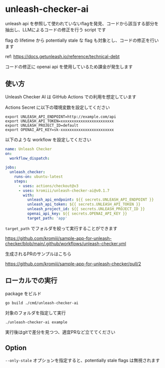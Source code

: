 # unleash-checker-ai

unleash api を参照して使われていないflagを発見、コードから該当する部分を抽出し、LLMによるコードの修正を行う script です

flag の lifetime から potentially stale な flag も対象とし、コードの修正を行います

ref: https://docs.getunleash.io/reference/technical-debt

コードの修正に openai api を使用しているため課金が発生します

## 使い方

Unleash Checker AI は GitHub Actions での利用を想定しています

Actions Secret に以下の環境変数を設定してください

```
export UNLEASH_API_ENDPOINT=http://example.com/api
export UNLEASH_API_TOKEN=xxxxxxxxxxxxxxxxxxxxxxxx
export UNLEASH_PROJECT_ID=default
export OPENAI_API_KEY=sk-xxxxxxxxxxxxxxxxxxxxxxxx
```

以下のような workflow を設定してください

```yaml
name: Unleash Checker
on:
  workflow_dispatch:
    
jobs:
  unleash_checker:
    runs-on: ubuntu-latest
    steps:
      - uses: actions/checkout@v3
      - uses: kromiii/unleash-checker-ai@v0.1.7
        with:
          unleash_api_endpoint: ${{ secrets.UNLEASH_API_ENDPOINT }}
          unleash_api_token: ${{ secrets.UNLEASH_API_TOKEN }}
          unleash_project_id: ${{ secrets.UNLEASH_PROJECT_ID }}
          openai_api_key: ${{ secrets.OPENAI_API_KEY }}
          target_path: 'app'
```

`target_path` でフォルダを絞って実行することができます

https://github.com/kromiii/sample-app-for-unleash-checker/blob/main/.github/workflows/unleash-checker.yml

生成されるPRのサンプルはこちら

https://github.com/kromiii/sample-app-for-unleash-checker/pull/2

## ローカルでの実行

package をビルド

```
go build ./cmd/unleash-checker-ai
```

対象のフォルダを指定して実行

```
./unleash-checker-ai example
```

実行後はgitで差分を見つつ、適宜PRなど立ててください

## Option

`--only-stale` オプションを指定すると、potentially stale flags は無視されます
